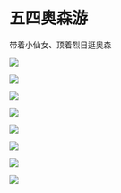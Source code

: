 # 五四奥森游

带着小仙女、顶着烈日逛奥森

![](https://1.z.wiki/images/20220503/9f51acd318bd409dba1c537c98021315.png)

![](https://1.z.wiki/images/20220503/9ffada90d54b4599adc2f38aad135056.png)

![](https://2.z.wiki/images/20220503/6cb4d997f2c14ec19c59b9d77d57ee54.png)

![](https://2.z.wiki/images/20220503/c6923aff13ca418d814ba27a7ddc6c6c.png)

![](https://3.z.wiki/images/20220503/be029d0874e64de99d5ec80b5f7229a2.png)

![](https://3.z.wiki/images/20220503/7fff13d4b6fb46529af93a34e9dfabd0.png)

![](https://4.z.wiki/images/20220503/98b11fac910c46b297c8b7918493b788.png)

![](https://4.z.wiki/images/20220503/6dfcdb71f0734c0d971eb163b666c9b3.png)

